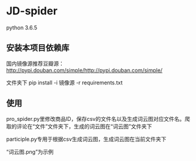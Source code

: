 # JD-spider

python 3.6.5

## 安装本项目依赖库

国内镜像源推荐豆瓣源： http://pypi.douban.com/simple/http://pypi.douban.com/simple/ 

文件夹下 pip install -i 镜像源 -r requirements.txt 

## 使用

pro_spider.py里修改商品ID，保存csv的文件名以及生成词云图对应文件名。爬取的评论在“文件”文件夹下，生成的词云图在“词云图”文件夹下

participle.py专用于根据csv生成词云图，生成词云图在当前文件夹下

“词云图.png”为示例
